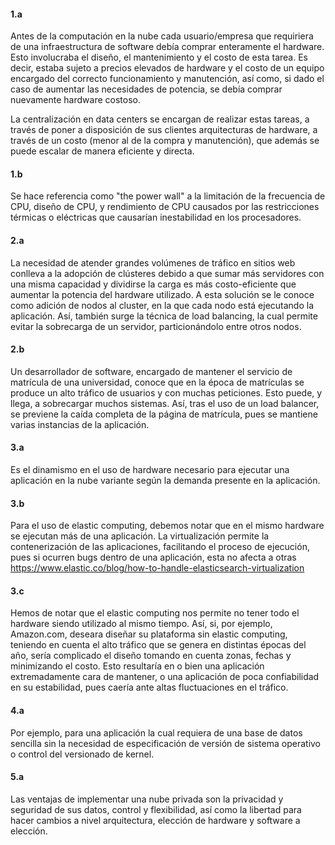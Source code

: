 #### 1.a
Antes de la computación en la nube cada usuario/empresa que requiriera de una infraestructura de software debía comprar enteramente el hardware. Esto involucraba el diseño, el mantenimiento y el costo de esta tarea. Es decir, estaba sujeto a precios elevados de hardware y el costo de un equipo encargado del correcto funcionamiento y manutención, así como, si dado el caso de aumentar las necesidades de potencia, se debía comprar nuevamente hardware costoso.

La centralización en data centers se encargan de realizar estas tareas, a través de poner a disposición de sus clientes arquitecturas de hardware, a través de un costo (menor al de la compra y manutención), que además se puede escalar de manera eficiente y directa. 

#### 1.b
Se hace referencia como "the power wall" a la limitación de la frecuencia de CPU, diseño de CPU, y rendimiento de CPU causados por las restricciones térmicas o eléctricas que causarían inestabilidad en los procesadores.

#### 2.a
La necesidad de atender grandes volúmenes de tráfico en sitios web conlleva a la adopción de clústeres debido a que sumar más servidores con una misma capacidad y dividirse la carga es más costo-eficiente que aumentar la potencia del hardware utilizado. A esta solución se le conoce como adición de nodos al cluster, en la que cada nodo está ejecutando la aplicación. Así, también surge la técnica de load balancing, la cual permite evitar la sobrecarga de un servidor, particionándolo entre otros nodos.

#### 2.b
Un desarrollador de software, encargado de mantener el servicio de matrícula de una universidad, conoce que en la época de matrículas se produce un alto tráfico de usuarios y con muchas peticiones. Esto puede, y llega, a sobrecargar muchos sistemas. Así, tras el uso de un load balancer, se previene la caída completa de la página de matrícula, pues se mantiene varias instancias de la aplicación. 

#### 3.a
Es el dinamismo en el uso de hardware necesario para ejecutar una aplicación en la nube variante según la demanda presente en la aplicación.


#### 3.b
Para el uso de elastic computing, debemos notar que en el mismo hardware se ejecutan más de una aplicación. La virtualización permite la contenerización de las aplicaciones, facilitando el proceso de ejecución, pues si ocurren bugs dentro de una aplicación, esta no afecta a otras https://www.elastic.co/blog/how-to-handle-elasticsearch-virtualization

#### 3.c
Hemos de notar que el elastic computing nos permite no tener todo el hardware siendo utilizado al mismo tiempo. Así, si, por ejemplo, Amazon.com, deseara diseñar su plataforma sin elastic computing, teniendo en cuenta el alto tráfico que se genera en distintas épocas del año, sería complicado el diseño tomando en cuenta zonas, fechas y minimizando el costo. Esto resultaría en o bien una aplicación extremadamente cara de mantener, o una aplicación de poca confiabilidad en su estabilidad, pues caería ante altas fluctuaciones en el tráfico.

#### 4.a
Por ejemplo, para una aplicación la cual requiera de una base de datos sencilla sin la necesidad de especificación de versión de sistema operativo o control del versionado de kernel.


#### 5.a
Las ventajas de implementar una nube privada son la privacidad y seguridad de sus datos, control y flexibilidad, así como la libertad para hacer cambios a nivel arquitectura, elección de hardware y software a elección.

